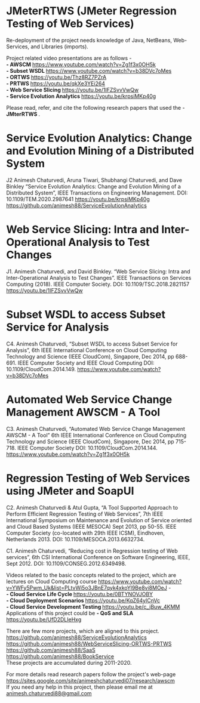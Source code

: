 # JMeterRTWS (JMeter Regression Testing of Web Services)

Re-deployment of the project needs knowledge of Java, NetBeans, Web-Services, and Libraries (imports). <br>

Project related video presentations are as follows - <br>
<b> - AWSCM </b> https://www.youtube.com/watch?v=Zg1f3x0OH5k  <br>
<b> - Subset WSDL </b> https://www.youtube.com/watch?v=b38DVc7oMes <br>
<b> - ORTWS </b> https://youtu.be/Thz8RZ7PZrA <br>
<b> - PRTWS </b> https://youtu.be/qkXe3YEi264 <br>
<b> - Web Service Slicing </b> https://youtu.be/1IFZSvvVwQw <br>
<b> - Service Evolution Analytics </b> https://youtu.be/krpsiMKp40g <br>

Please read, refer, and cite the following research papers that used the - <b>  JMterRTWS </b>.

# Service Evolution Analytics: Change and Evolution Mining of a Distributed System
J2 Animesh Chaturvedi, Aruna Tiwari, Shubhangi Chaturvedi, and Dave Binkley “Service Evolution Analytics: Change and Evolution Mining of a Distributed System”, IEEE Transactions on Engineering Management. DOI: 10.1109/TEM.2020.2987641 https://youtu.be/krpsiMKp40g https://github.com/animesh88/ServiceEvolutionAnalytics
 
# Web Service Slicing: Intra and Inter-Operational Analysis to Test Changes
J1. Animesh Chaturvedi, and David Binkley. “Web Service Slicing: Intra and Inter-Operational Analysis to Test Changes”. IEEE Transactions on Services Computing (2018). IEEE Computer Society. DOI: 10.1109/TSC.2018.2821157 https://youtu.be/1IFZSvvVwQw

# Subset WSDL to access Subset Service for Analysis
C4. Animesh Chaturvedi, “Subset WSDL to access Subset Service for Analysis”, 6th IEEE International Conference on Cloud Computing Technology and Science (IEEE CloudCom), Singapore, Dec 2014, pp 688-691. IEEE Computer Society and IEEE Cloud Computing DOI: 10.1109/CloudCom.2014.149. https://www.youtube.com/watch?v=b38DVc7oMes

# Automated Web Service Change Management AWSCM - A Tool
C3. Animesh Chaturvedi, “Automated Web Service Change Management AWSCM - A Tool” 6th IEEE International Conference on Cloud Computing Technology and Science (IEEE CloudCom), Singapore, Dec 2014, pp 715-718. IEEE Computer Society DOI: 10.1109/CloudCom.2014.144. https://www.youtube.com/watch?v=Zg1f3x0OH5k

# Regression Testing of Web Services using JMeter and SoapUI
C2. Animesh Chaturvedi & Atul Gupta, “A Tool Supported Approach to Perform Efficient Regression Testing of Web Services”, 7th IEEE International Symposium on Maintenance and Evolution of Service oriented and Cloud Based Systems (IEEE MESOCA) Sept 2013, pp 50-55. IEEE Computer Society (co-located with 29th IEEE ICSM), Eindhoven, Netherlands 2013. DOI: 10.1109/MESOCA.2013.6632734.

C1. Animesh Chaturvedi, “Reducing cost in Regression testing of Web services”, 6th CSI International Conference on Software Engineering, IEEE, Sept 2012. DOI: 10.1109/CONSEG.2012.6349498.

Videos related to the basic concepts related to the project, which are lectures on Cloud Computing course https://www.youtube.com/watch?v=YWFy5Pwm_Uk&list=PLtvWi5o3JBnE7qyk4xkoYl9Be8vi8MOeJ - <br>
<b> - Cloud Service Life Cycle </b> https://youtu.be/0BTYNOVJOBY <br>
<b> - Cloud Deployment Scenarios  </b> https://youtu.be/KqZ64ylCnVc <br>
<b> - Cloud Service Development Testing </b> https://youtu.be/c_jBuw_4KMM <br>
Applications of this project could be <b> - QoS and SLA </b> https://youtu.be/UfD2DLIeHxg <br>

There are few more projects, which are aligned to this project. <br>
https://github.com/animesh88/ServiceEvolutionAnalytics <br>
https://github.com/animesh88/WebServiceSlicing-ORTWS-PRTWS <br>
https://github.com/animesh88/SaaS <br>
https://github.com/animesh88/BookService <br>
These projects are accumulated during 2011-2020.

For more details read research papers follow the project's web-page https://sites.google.com/site/animeshchaturvedi07/research/awscm <br> If you need any help in this project, then please email me at animesh.chaturvedi88@gmail.com
